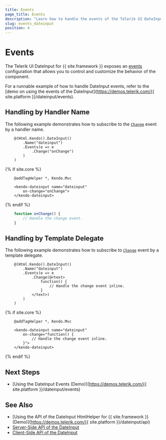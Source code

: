 ```yaml
---
title: Events
page_title: Events
description: "Learn how to handle the events of the Telerik UI DateInput component for {{ site.framework }}."
slug: events_dateinput
position: 4
---
```


# Events

The Telerik UI DateInput for {{ site.framework }} exposes an [events](/api/kendo.mvc.ui.fluent/dateinputeventbuilder) configuration that allows you to control and customize the behavior of the component.

For a runnable example of how to handle DateInput events, refer to the [demo on using the events of the DateInput](https://demos.telerik.com/{{ site.platform }}/dateinput/events).

## Handling by Handler Name

The following example demonstrates how to subscribe to the [`Change`](/api/kendo.mvc.ui.fluent/dateinputeventbuilder#changesystemstring) event by a handler name.

```HtmlHelper
    @(Html.Kendo().DateInput()
        .Name("dateinput")
        .Events(e => e
            .Change("onChange")
        )
    )
```
{% if site.core %}
```TagHelper
    @addTagHelper *, Kendo.Mvc

    <kendo-dateinput name="dateinput"
        on-change="onChange">
    </kendo-dateinput>
```
{% endif %}
```JavaScript
    function onChange() {
        // Handle the change event.
    }
```

## Handling by Template Delegate

The following example demonstrates how to subscribe to [`Change`](/api/kendo.mvc.ui.fluent/dateinputeventbuilder#changesystemfunc) event by a template delegate.

```HtmlHelper
    @(Html.Kendo().DateInput()
        .Name("dateinput")
        .Events(e => e
            .Change(@<text>
                function() {
                    // Handle the change event inline.
                }
            </text>)
        )
    )
```
{% if site.core %}
```TagHelper
    @addTagHelper *, Kendo.Mvc

    <kendo-dateinput name="dateinput"
        on-change="function() {
            // Handle the change event inline.
        }">
    </kendo-dateinput>
```
{% endif %}

## Next Steps

* [Using the DateInput Events (Demo)](https://demos.telerik.com/{{ site.platform }}/dateinput/events)

## See Also

* [Using the API of the DateInput HtmlHelper for {{ site.framework }} (Demo)](https://demos.telerik.com/{{ site.platform }}/dateinput/api)
* [Server-Side API of the DateInput](/api/dateinput)
* [Client-Side API of the DateInput](https://docs.telerik.com/kendo-ui/api/javascript/ui/dateinput)
